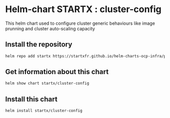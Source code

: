 # Helm-chart STARTX : cluster-config

This helm chart used to configure cluster generic behaviours like image prunning and cluster auto-scaling capacity 

## Install the repository

```bash
helm repo add startx https://startxfr.github.io/helm-charts-ocp-infra/packages/
```

## Get information about this chart

```bash
helm show chart startx/cluster-config
```

## Install this chart

```bash
helm install startx/cluster-config
```
